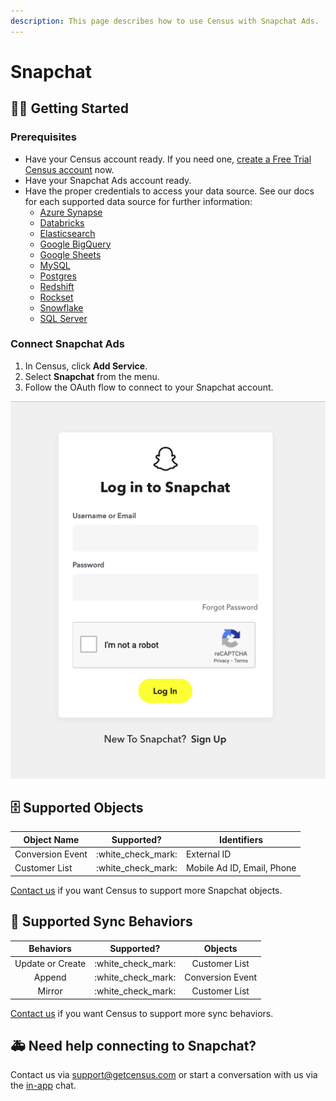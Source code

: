 ```yaml
---
description: This page describes how to use Census with Snapchat Ads.
---
```


# Snapchat

## ​🏃‍♀️ Getting Started

### Prerequisites

* Have your Census account ready. If you need one, [create a Free Trial Census account](https://app.getcensus.com/) now.
* Have your Snapchat Ads account ready.
* Have the proper credentials to access your data source. See our docs for each supported data source for further information:
  * [Azure Synapse](../sources/azure-synapse.md)
  * [Databricks](https://docs.getcensus.com/sources/databricks)
  * [Elasticsearch](https://docs.getcensus.com/sources/elasticsearch)
  * [Google BigQuery](https://docs.getcensus.com/sources/google-bigquery)
  * [Google Sheets](https://docs.getcensus.com/sources/google-sheets)
  * [MySQL](https://docs.getcensus.com/sources/mysql)
  * [Postgres](https://docs.getcensus.com/sources/postgres)
  * [Redshift](https://docs.getcensus.com/sources/redshift)
  * [Rockset](https://docs.getcensus.com/sources/rockset)
  * [Snowflake](https://docs.getcensus.com/sources/snowflake)
  * [SQL Server](https://docs.getcensus.com/sources/sql-server)

### Connect Snapchat Ads

1. In Census, click **Add Service**.
2. Select **Snapchat** from the menu.
3. Follow the OAuth flow to connect to your Snapchat account.

![Enter your Snapchat credentials to complete the OAuth flow.](<../.gitbook/assets/Screen Shot 2022-04-25 at 4.23.34 PM.png>)

## 🗄 Supported Objects

| Object Name      |      Supported?      | Identifiers                |
| ---------------- | :------------------: | -------------------------- |
| Conversion Event | :white\_check\_mark: | External ID                |
| Customer List    | :white\_check\_mark: | Mobile Ad ID, Email, Phone |

[Contact us](mailto:support@getcensus.com) if you want Census to support more Snapchat objects.

## 🔄 Supported Sync Behaviors

|     Behaviors    |      Supported?      |      Objects     |
| :--------------: | :------------------: | :--------------: |
| Update or Create | :white\_check\_mark: |   Customer List  |
|      Append      | :white\_check\_mark: | Conversion Event |
|      Mirror      | :white\_check\_mark: |   Customer List  |

[Contact us](mailto:support@getcensus.com) if you want Census to support more sync behaviors.

## 🚑 Need help connecting to Snapchat?

Contact us via support@getcensus.com or start a conversation with us via the [in-app](https://app.getcensus.com/) chat.
